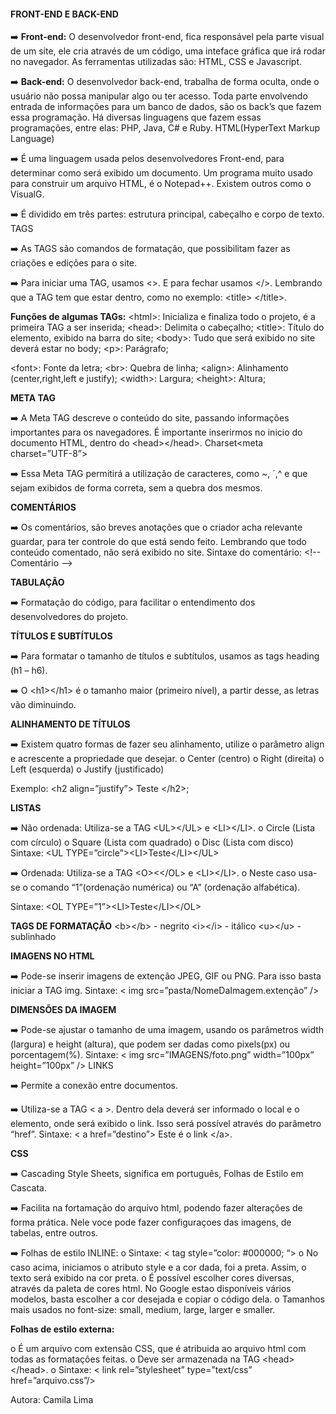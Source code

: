 ####                           **FRONT-END E BACK-END**

:arrow_right: **Front-end:** O desenvolvedor front-end, fica responsável pela parte
visual de um site, ele cria através de um código, uma inteface gráfica
que irá rodar no navegador. As ferramentas utilizadas são: HTML, CSS
e Javascript.

:arrow_right: **Back-end:** O desenvolvedor back-end, trabalha de forma oculta, onde o
usuário não possa manipular algo ou ter acesso. Toda parte envolvendo
entrada de informações para um banco de dados, são os back’s que
fazem essa programação. Há diversas linguagens que fazem essas
programações, entre elas: PHP, Java, C# e Ruby.
HTML(HyperText Markup Language)

:arrow_right: É uma linguagem usada pelos desenvolvedores Front-end, para
determinar como será exibido um documento. Um programa muito
usado para construir um arquivo HTML, é o Notepad++. Existem outros
como o VisualG.

:arrow_right: É dividido em três partes: estrutura principal, cabeçalho e corpo de texto.
TAGS

:arrow_right: As TAGS são comandos de formatação, que possibilitam fazer as
criações e edições para o site.

:arrow_right: Para iniciar uma TAG, usamos &lt;&gt;. E para fechar usamos &lt;/&gt;.
Lembrando que a TAG tem que estar dentro, como no exemplo: &lt;title&gt;
&lt;/title&gt;.

**Funções de algumas TAGs:**
&lt;html&gt;: Inicializa e finaliza todo o projeto, é a primeira TAG a ser inserida;
&lt;head&gt;: Delimita o cabeçalho;
&lt;title&gt;: Título do elemento, exibido na barra do site;
&lt;body&gt;: Tudo que será exibido no site deverá estar no body;
&lt;p&gt;: Parágrafo;

&lt;font&gt;: Fonte da letra;
&lt;br&gt;: Quebra de linha;
&lt;align&gt;: Alinhamento (center,right,left e justify);
&lt;width&gt;: Largura;
&lt;height&gt;: Altura;

**META TAG**

:arrow_right: A Meta TAG descreve o conteúdo do site, passando informações
importantes para os navegadores. É importante inserirmos no inicio do
documento HTML, dentro do &lt;head&gt;&lt;/head&gt;.
Charset&lt;meta charset=”UTF-8”&gt;

:arrow_right: Essa Meta TAG permitirá a utilização de caracteres, como ~, ´,^ e que
sejam exibidos de forma correta, sem a quebra dos mesmos.

**COMENTÁRIOS**

:arrow_right: Os comentários, são breves anotações que o criador acha relevante
guardar, para ter controle do que está sendo feito. Lembrando que todo
conteúdo comentado, não será exibido no site.
Sintaxe do comentário: &lt;!-- Comentário --&gt;

**TABULAÇÃO**

:arrow_right: Formatação do código, para facilitar o entendimento dos
desenvolvedores do projeto.

**TÍTULOS E SUBTÍTULOS**

:arrow_right: Para formatar o tamanho de títulos e subtítulos, usamos as tags
heading (h1 – h6).

:arrow_right: O &lt;h1&gt;&lt;/h1&gt; é o tamanho maior (primeiro nível), a partir desse, as letras
vão diminuindo.

**ALINHAMENTO DE TÍTULOS**

:arrow_right: Existem quatro formas de fazer seu alinhamento, utilize o parâmetro
align e acrescente a propriedade que desejar.
o Center (centro)
o Right (direita)
o Left (esquerda)
o Justify (justificado)

 Exemplo: &lt;h2 align=”justify”&gt; Teste &lt;/h2&gt;;

**LISTAS**

:arrow_right: Não ordenada: Utiliza-se a TAG &lt;UL&gt;&lt;/UL&gt; e &lt;LI&gt;&lt;/LI&gt;.
o Circle (Lista com círculo)
o Square (Lista com quadrado)
o Disc (Lista com disco)
 Sintaxe: &lt;UL TYPE=”circle”&gt;&lt;LI&gt;Teste&lt;/LI&gt;&lt;/UL&gt;

:arrow_right: Ordenada: Utiliza-se a TAG &lt;O&gt;&lt;&lt;/OL&gt; e &lt;LI&gt;&lt;/LI&gt;.
o Neste caso usa-se o comando “1”(ordenação numérica) ou “A”
(ordenação alfabética).

 Sintaxe: &lt;OL TYPE=”1”&gt;&lt;LI&gt;Teste&lt;/LI&gt;&lt;/OL&gt;

**TAGS DE FORMATAÇÃO**
&lt;b&gt;&lt;/b&gt; - negrito
&lt;i&gt;&lt;/i&gt; - itálico
&lt;u&gt;&lt;/u&gt; - sublinhado

**IMAGENS NO HTML**

:arrow_right: Pode-se inserir imagens de extenção JPEG, GIF ou PNG. Para isso
basta iniciar a TAG img.
Sintaxe: &lt; img src=”pasta/NomeDaImagem.extenção” /&gt;

**DIMENSÕES DA IMAGEM**

:arrow_right: Pode-se ajustar o tamanho de uma imagem, usando os parâmetros
width (largura) e height (altura), que podem ser dadas como pixels(px)
ou porcentagem(%).
 Sintaxe: &lt; img src=”IMAGENS/foto.png” width=”100px”
height=”100px” /&gt;
LINKS

:arrow_right: Permite a conexão entre documentos.

:arrow_right: Utiliza-se a TAG &lt; a &gt;. Dentro dela deverá ser informado o local e o
elemento, onde será exibido o link. Isso será possível através do
parâmetro “href”.
Sintaxe: &lt; a href=”destino”&gt; Este é o link &lt;/a&gt;.

**CSS**

:arrow_right: Cascading Style Sheets, significa em português, Folhas de Estilo em
Cascata.

:arrow_right: Facilita na fortamação do arquivo html, podendo fazer alterações de
forma prática. Nele voce pode fazer configuraçoes das imagens, de
tabelas, entre outros.

:arrow_right: Folhas de estilo INLINE:
o Sintaxe: &lt; tag style=”color: #000000; “&gt;
o No caso acima, iniciamos o atributo style e a cor dada, foi a preta.
Assim, o texto será exibido na cor preta.
o É possível escolher cores diversas, através da paleta de cores
html. No Google estao disponíveis vários modelos, basta escolher
a cor desejada e copiar o código dela.
o Tamanhos mais usados no font-size: small, medium, large, larger
e smaller.

 **Folhas de estilo externa:**

o É um arquivo com extensão CSS, que é atribuida ao arquivo html
com todas as formatações feitas.
o Deve ser armazenada na TAG &lt;head&gt;&lt;/head&gt;.
o Sintaxe: &lt; link rel=”stylesheet” type=”text/css”
href=”arquivo.css”/&gt;



Autora: Camila Lima
